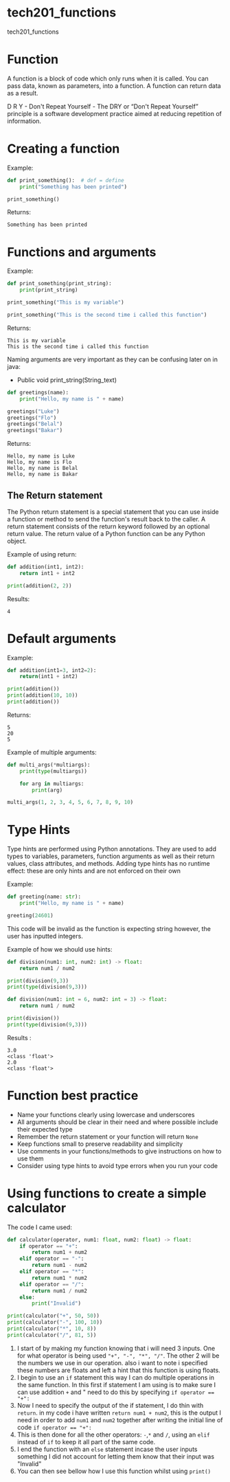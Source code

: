 # tech201_functions
tech201_functions

# Function
A function is a block of code which only runs when it is called. You can pass data, known as parameters, into a function. A function can return data as a result.

D R Y - Don't Repeat Yourself - The DRY or “Don't Repeat Yourself” principle is a software development practice aimed at reducing repetition of information.

# Creating a function
Example:
``` python
def print_something():  # def = define
    print("Something has been printed")

print_something()
```
Returns:
```
Something has been printed
```
# Functions and arguments
Example:
``` python
def print_something(print_string):
    print(print_string)

print_something("This is my variable")

print_something("This is the second time i called this function")
```
Returns:
``` 
This is my variable
This is the second time i called this function
```

Naming arguments are very important as they can be confusing later on
in java:
- Public void print_string(String_text)

``` python
def greetings(name):
    print("Hello, my name is " + name)

greetings("Luke")
greetings("Flo")
greetings("Belal")
greetings("Bakar")
```
Returns:
```
Hello, my name is Luke
Hello, my name is Flo
Hello, my name is Belal
Hello, my name is Bakar
```
## The Return statement
The Python return statement is a special statement that you can use inside a function or method to send the function's result back to the caller. A return statement consists of the return keyword followed by an optional return value. The return value of a Python function can be any Python object.

Example of using return:
``` python
def addition(int1, int2):
    return int1 + int2

print(addition(2, 2))
```
Results:

```commandline
4
```
# Default arguments
Example:
``` python
def addition(int1=3, int2=2):
    return(int1 + int2)

print(addition())
print(addition(10, 10))
print(addition())
```
Returns:
```commandline
5
20
5
```
Example of multiple arguments:
``` python
def multi_args(*multiargs):
    print(type(multiargs))

    for arg in multiargs:
        print(arg)

multi_args(1, 2, 3, 4, 5, 6, 7, 8, 9, 10)
```

# Type Hints
Type hints are performed using Python annotations. They are used to add types to variables, parameters, function arguments as well as their return values, class attributes, and methods. Adding type hints has no runtime effect: these are only hints and are not enforced on their own

Example:
``` python
def greeting(name: str):
    print("Hello, my name is " + name)

greeting(24601)
```
This code will be invalid as the function is expecting string however, the user has inputted integers.

Example of how we should use hints:
```python
def division(num1: int, num2: int) -> float:
    return num1 / num2

print(division(9,3))
print(type(division(9,3)))

def division(num1: int = 6, num2: int = 3) -> float:
    return num1 / num2

print(division())
print(type(division(9,3)))
```
Results :
```commandline
3.0
<class 'float'>
2.0
<class 'float'>
```

# Function best practice
- Name your functions clearly using lowercase and underscores
- All arguments should be clear in their need and where possible include their expected type
- Remember the return statement or your function will return `None`
- Keep functions small to preserve readability and simplicity
- Use comments in your functions/methods to give instructions on how to use them
- Consider using type hints to avoid type errors when you run your code


# Using functions to create a simple calculator

The code I came used:
``` python
def calculator(operator, num1: float, num2: float) -> float:
    if operator == "+":
        return num1 + num2
    elif operator == "-":
        return num1 - num2
    elif operator == "*":
        return num1 * num2
    elif operator == "/":
        return num1 / num2
    else:
        print("Invalid")

print(calculator("+", 50, 50))
print(calculator("-", 100, 10))
print(calculator("*", 10, 8))
print(calculator("/", 81, 5))
```
1. I start of by making my function knowing that i will need 3 inputs. One for what operator is being used `"+", "-", "*", "/"`. The other 2 will be the numbers we use in our operation. also i want to note i specified these numbers are floats and left a hint that this function is using floats.
2. I begin to use an `if` statement this way I can do multiple operations in the same function. In this first if statement I am using is to make sure I can use addition `+` and " need to do this by specifying `if operator == "+":`
3. Now I need to specify the output of the if statement, I do thin with `return`. in my code i have written `return num1 + num2`, this is the output I need in order to add `num1` and `num2` together after writing the initial line of code `if operator == "+":`
4. This is then done for all the other operators: `-`,`*` and `/`, using an `elif` instead of `if` to keep it all part of the same code.
5. I end the function with an `else` statement incase the user inputs something I did not account for letting them know that their input was "Invalid"
6. You can then see bellow how I use this function whilst using `print()`